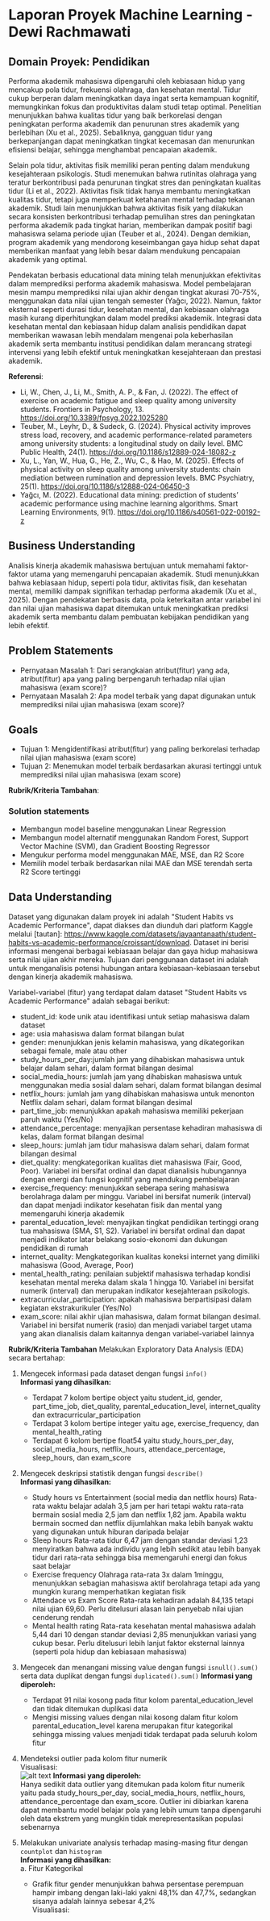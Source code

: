 # Laporan Proyek Machine Learning - Dewi Rachmawati

## Domain Proyek: Pendidikan
Performa akademik mahasiswa dipengaruhi oleh kebiasaan hidup yang mencakup pola tidur, frekuensi olahraga, dan kesehatan mental. Tidur cukup berperan dalam meningkatkan daya ingat serta kemampuan kognitif, memungkinkan fokus dan produktivitas dalam studi tetap optimal. Penelitian menunjukkan bahwa kualitas tidur yang baik berkorelasi dengan peningkatan performa akademik dan penurunan stres akademik yang berlebihan (Xu et al., 2025). Sebaliknya, gangguan tidur yang berkepanjangan dapat meningkatkan tingkat kecemasan dan menurunkan efisiensi belajar, sehingga menghambat pencapaian akademik.

Selain pola tidur, aktivitas fisik memiliki peran penting dalam mendukung kesejahteraan psikologis. Studi menemukan bahwa rutinitas olahraga yang teratur berkontribusi pada penurunan tingkat stres dan peningkatan kualitas tidur (Li et al., 2022). Aktivitas fisik tidak hanya membantu meningkatkan kualitas tidur, tetapi juga memperkuat ketahanan mental terhadap tekanan akademik. Studi lain menunjukkan bahwa aktivitas fisik yang dilakukan secara konsisten berkontribusi terhadap pemulihan stres dan peningkatan performa akademik pada tingkat harian, memberikan dampak positif bagi mahasiswa selama periode ujian (Teuber et al., 2024). Dengan demikian, program akademik yang mendorong keseimbangan gaya hidup sehat dapat memberikan manfaat yang lebih besar dalam mendukung pencapaian akademik yang optimal.

Pendekatan berbasis educational data mining telah menunjukkan efektivitas dalam memprediksi performa akademik mahasiswa. Model pembelajaran mesin mampu memprediksi nilai ujian akhir dengan tingkat akurasi 70-75%, menggunakan data nilai ujian tengah semester (Yağcı, 2022). Namun, faktor eksternal seperti durasi tidur, kesehatan mental, dan kebiasaan olahraga masih kurang diperhitungkan dalam model prediksi akademik. Integrasi data kesehatan mental dan kebiasaan hidup dalam analisis pendidikan dapat memberikan wawasan lebih mendalam mengenai pola keberhasilan akademik serta membantu institusi pendidikan dalam merancang strategi intervensi yang lebih efektif untuk meningkatkan kesejahteraan dan prestasi akademik.

**Referensi**: </br>
- Li, W., Chen, J., Li, M., Smith, A. P., & Fan, J. (2022). The effect of exercise on academic fatigue and sleep quality among university students. Frontiers in Psychology, 13. https://doi.org/10.3389/fpsyg.2022.1025280
- Teuber, M., Leyhr, D., & Sudeck, G. (2024). Physical activity improves stress load, recovery, and academic performance-related parameters among university students: a longitudinal study on daily level. BMC Public Health, 24(1). https://doi.org/10.1186/s12889-024-18082-z
- Xu, L., Yan, W., Hua, G., He, Z., Wu, C., & Hao, M. (2025). Effects of physical activity on sleep quality among university students: chain mediation between rumination and depression levels. BMC Psychiatry, 25(1). https://doi.org/10.1186/s12888-024-06450-3
- Yağcı, M. (2022). Educational data mining: prediction of students’ academic performance using machine learning algorithms. Smart Learning Environments, 9(1). https://doi.org/10.1186/s40561-022-00192-z


## Business Understanding
Analisis kinerja akademik mahasiswa bertujuan untuk memahami faktor-faktor utama yang memengaruhi pencapaian akademik. Studi menunjukkan bahwa kebiasaan hidup, seperti pola tidur, aktivitas fisik, dan kesehatan mental, memiliki dampak signifikan terhadap performa akademik (Xu et al., 2025). Dengan pendekatan berbasis data, pola keterkaitan antar variabel ini dan nilai ujian mahasiswa dapat ditemukan untuk meningkatkan prediksi akademik serta membantu dalam pembuatan kebijakan pendidikan yang lebih efektif.

## Problem Statements
- Pernyataan Masalah 1: Dari serangkaian atribut(fitur) yang ada, atribut(fitur) apa yang paling berpengaruh terhadap nilai ujian mahasiswa (exam score)?
- Pernyataan Masalah 2: Apa model terbaik yang dapat digunakan untuk memprediksi nilai ujian mahasiswa (exam score)?

## Goals
- Tujuan 1: Mengidentifikasi atribut(fitur) yang paling berkorelasi terhadap nilai ujian mahasiswa (exam score)
- Tujuan 2: Menemukan model terbaik berdasarkan akurasi tertinggi untuk memprediksi nilai ujian mahasiswa (exam score)


**Rubrik/Kriteria Tambahan**:
### Solution statements
- Membangun model baseline menggunakan Linear Regression
- Membangun model alternatif menggunakan Random Forest, Support Vector Machine (SVM), dan Gradient Boosting Regressor
- Mengukur performa model menggunakan MAE, MSE, dan R2 Score
- Memilih model terbaik berdasarkan nilai MAE dan MSE terendah serta R2 Score tertinggi

## Data Understanding
Dataset yang digunakan dalam proyek ini adalah "Student Habits vs Academic Performance", dapat diakses dan diunduh dari platform Kaggle melalui [tautan]: https://www.kaggle.com/datasets/jayaantanaath/student-habits-vs-academic-performance/croissant/download. Dataset ini berisi informasi mengenai berbagai kebiasaan belajar dan gaya hidup mahasiswa serta nilai ujian akhir mereka. Tujuan dari penggunaan dataset ini adalah untuk menganalisis potensi hubungan antara kebiasaan-kebiasaan tersebut dengan kinerja akademik mahasiswa.

Variabel-variabel (fitur) yang terdapat dalam dataset "Student Habits vs Academic Performance" adalah sebagai berikut:
- student_id: kode unik atau identifikasi untuk setiap mahasiswa dalam dataset
- age: usia mahasiswa dalam format bilangan bulat
- gender: menunjukkan jenis kelamin mahasiswa, yang dikategorikan sebagai female, male atau other
- study_hours_per_day:jumlah jam yang dihabiskan mahasiswa untuk belajar dalam sehari, dalam format bilangan desimal
- social_media_hours: jumlah jam yang dihabiskan mahasiswa untuk menggunakan media sosial dalam sehari, dalam format bilangan desimal
- netflix_hours: jumlah jam yang dihabiskan mahasiswa untuk menonton Netflix dalam sehari, dalam format bilangan desimal
- part_time_job: menunjukkan apakah mahasiswa memiliki pekerjaan paruh waktu (Yes/No)
- attendance_percentage: menyajikan persentase kehadiran mahasiswa di kelas, dalam format bilangan desimal
- sleep_hours: jumlah jam tidur mahasiswa dalam sehari, dalam format bilangan desimal
- diet_quality: mengkategorikan kualitas diet mahasiswa (Fair, Good, Poor). Variabel ini bersifat ordinal dan dapat dianalisis hubungannya dengan energi dan fungsi kognitif yang mendukung pembelajaran
- exercise_frequency: menunjukkan seberapa sering mahasiswa berolahraga dalam per minggu. Variabel ini bersifat numerik (interval) dan dapat menjadi indikator kesehatan fisik dan mental yang memengaruhi kinerja akademik
- parental_education_level: menyajikan tingkat pendidikan tertinggi orang tua mahasiswa (SMA, S1, S2). Variabel ini bersifat ordinal dan dapat menjadi indikator latar belakang sosio-ekonomi dan dukungan pendidikan di rumah
- internet_quality: Mengkategorikan kualitas koneksi internet yang dimiliki mahasiswa (Good, Average, Poor)
- mental_health_rating: penilaian subjektif mahasiswa terhadap kondisi kesehatan mental mereka dalam skala  1 hingga 10. Variabel ini bersifat numerik (interval) dan merupakan indikator kesejahteraan psikologis.
- extracurricular_participation: apakah mahasiswa berpartisipasi dalam kegiatan ekstrakurikuler (Yes/No)
- exam_score: nilai akhir ujian mahasiswa, dalam format bilangan desimal. Variabel ini bersifat numerik (rasio) dan menjadi variabel target utama yang akan dianalisis dalam kaitannya dengan variabel-variabel lainnya


**Rubrik/Kriteria Tambahan**
Melakukan Exploratory Data Analysis (EDA) secara bertahap:
1. Mengecek informasi pada dataset dengan fungsi `info()`\
   **Informasi yang dihasilkan:**
   - Terdapat 7 kolom bertipe object yaitu student_id, gender, part_time_job, diet_quality, parental_education_level, internet_quality dan extracurricular_participation
   - Terdapat 3 kolom bertipe integer yaitu age, exercise_frequency, dan mental_health_rating
   - Terdapat 6 kolom bertipe float54 yaitu study_hours_per_day, social_media_hours, netflix_hours, attendace_percentage, sleep_hours, dan exam_score
     
2. Mengecek deskripsi statistik dengan fungsi `describe()`\
   **Informasi yang dihasilkan:**
   - Study hours vs Entertainment (social media dan netflix hours)
     Rata-rata waktu belajar adalah 3,5 jam per hari tetapi waktu rata-rata bermain sosial media 2,5 jam dan netflix 1,82 jam. Apabila waktu bermain socmed dan netflix dijumlahkan maka lebih banyak waktu yang digunakan untuk hiburan daripada belajar
   - Sleep hours
     Rata-rata tidur 6,47 jam dengan standar deviasi 1,23 menyiratkan bahwa ada individu yang lebih sedikit atau lebih banyak tidur dari rata-rata sehingga bisa memengaruhi energi dan fokus saat belajar
   - Exercise frequency
     Olahraga rata-rata 3x dalam 1minggu, menunjukkan sebagian mahasiswa aktif berolahraga tetapi ada yang mungkin kurang memperhatikan kegiatan fisik
   - Attendace vs Exam Score
     Rata-rata kehadiran adalah 84,135 tetapi nilai ujian 69,60. Perlu ditelusuri alasan lain penyebab nilai ujian cenderung rendah
   - Mental health rating
     Rata-rata kesehatan mental mahasiswa adalah 5,44 dari 10 dengan standar deviasi 2,85 menunjukkan variasi yang cukup besar. Perlu ditelusuri lebih lanjut faktor eksternal lainnya (seperti pola hidup dan kebiasaan mahasiswa)

3. Mengecek dan menangani missing value dengan fungsi `isnull().sum()` serta data duplikat dengan fungsi `duplicated().sum()`
   **Informasi yang diperoleh:**
   - Terdapat 91 nilai kosong pada fitur kolom parental_education_level dan tidak ditemukan duplikasi data
   - Mengisi missing values dengan nilai kosong dalam fitur kolom parental_education_level karena merupakan fitur kategorikal sehingga missing values menjadi tidak terdapat pada seluruh kolom fitur

4. Mendeteksi outlier pada kolom fitur numerik </br>
   Visualisasi: </br>
   ![alt text](https://github.com/dysthymicfact/MLTerapan/blob/main/images/pict1.png?raw=true)
    **Informasi yang diperoleh:** </br>
    Hanya sedikit data outlier yang ditemukan pada kolom fitur numerik yaitu pada study_hours_per_day, social_media_hours, netflix_hours, attendance_percentage dan exam_score. Outlier ini dibiarkan karena dapat membantu model belajar pola yang lebih umum tanpa dipengaruhi oleh data ekstrem yang mungkin tidak merepresentasikan populasi sebenarnya

5. Melakukan univariate analysis terhadap masing-masing fitur dengan `countplot` dan `histogram` </br>
   **Informasi yang dihasilkan:** </br>
   a. Fitur Kategorikal
   - Grafik fitur gender menunjukkan bahwa persentase perempuan hampir imbang dengan laki-laki yakni 48,1% dan 47,7%, sedangkan sisanya adalah lainnya sebesar 4,2% </br>
     Visualisasi: </br>
     
